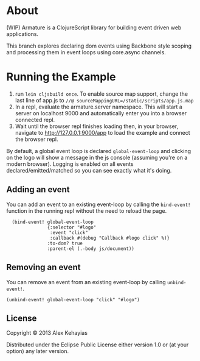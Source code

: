 # About

(WIP) Armature is a ClojureScript library for building event driven web applications. 

This branch explores declaring dom events using Backbone style scoping and processing them in event loops using core.async channels.

# Running the Example

1. run `lein cljsbuild once`. To enable source map support, change the last line of app.js to `//@ sourceMappingURL=/static/scripts/app.js.map`
2. In a repl, evaluate the armature.server namespace. This will start a server on localhost 9000 and automatically enter you into a browser connected repl.
3. Wait until the browser repl finishes loading then, in your browser, navigate to http://127.0.0.1:9000/app to load the example and connect the browser repl.

By default, a global event loop is declared `global-event-loop` and clicking on the logo will show a message in the js console (assuming you're on a modern browser). Logging is enabled on all events declared/emitted/matched so you can see exactly what it's doing.

## Adding an event
You can add an event to an existing event-loop by calling the `bind-event!` function in the running repl without the need to reload the page.

```
  (bind-event! global-event-loop
               {:selector "#logo"
                :event "click"
                :callback #(debug "Callback #logo click" %)}
               :to-dom? true
               :parent-el (.-body js/document))
```

## Removing an event
You can remove an event from an existing event-loop by calling `unbind-event!`.

```
(unbind-event! global-event-loop "click" "#logo")
```

## License

Copyright © 2013 Alex Kehayias

Distributed under the Eclipse Public License either version 1.0 or (at
your option) any later version.